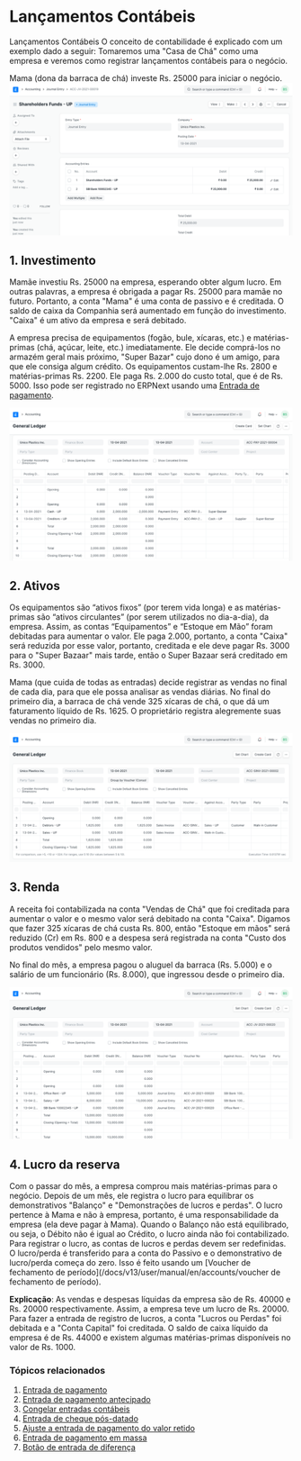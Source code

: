# Lançamentos Contábeis


Lançamentos Contábeis O conceito de contabilidade é explicado com um exemplo dado a seguir: Tomaremos uma "Casa de Chá" como uma empresa e veremos como registrar lançamentos contábeis para o negócio.


Mama (dona da barraca de chá) investe Rs. 25000 para iniciar o negócio. ![JE](/files/equity-journal-entry.png)


## 1. Investimento


Mamãe investiu Rs. 25000 na empresa, esperando obter algum lucro. Em outras palavras, a empresa é obrigada a pagar Rs. 25000 para mamãe no futuro. Portanto, a conta "Mama" é uma conta de passivo e é creditada. O saldo de caixa da Companhia será aumentado em função do investimento. "Caixa" é um ativo da empresa e será debitado.


A empresa precisa de equipamentos (fogão, bule, xícaras, etc.) e matérias-primas (chá, açúcar, leite, etc.) imediatamente. Ele decide comprá-los no armazém geral mais próximo, "Super Bazar" cujo dono é um amigo, para que ele consiga algum crédito. Os equipamentos custam-lhe Rs. 2800 e matérias-primas Rs. 2200. Ele paga Rs. 2.000 do custo total, que é de Rs. 5000. Isso pode ser registrado no ERPNext usando uma [Entrada de pagamento](/docs/v13/user/manual/en/accounts/payment-entry).


![JE](/files/payment-entry-gl.png)


## 2. Ativos


Os equipamentos são “ativos fixos” (por terem vida longa) e as matérias-primas são “ativos circulantes” (por serem utilizados no dia-a-dia), da empresa. Assim, as contas “Equipamentos” e “Estoque em Mão” foram debitadas para aumentar o valor. Ele paga 2.000, portanto, a conta "Caixa" será reduzida por esse valor, portanto, creditada e ele deve pagar Rs. 3000 para o "Super Bazaar" mais tarde, então o Super Bazaar será creditado em Rs. 3000.


Mama (que cuida de todas as entradas) decide registrar as vendas no final de cada dia, para que ele possa analisar as vendas diárias. No final do primeiro dia, a barraca de chá vende 325 xícaras de chá, o que dá um faturamento líquido de Rs. 1625. O proprietário registra alegremente suas vendas no primeiro dia.


![JE](/files/sales-invoice-gl.png)


## 3. Renda


A receita foi contabilizada na conta "Vendas de Chá" que foi creditada para aumentar o valor e o mesmo valor será debitado na conta "Caixa". Digamos que fazer 325 xícaras de chá custa Rs. 800, então "Estoque em mãos" será reduzido (Cr) em Rs. 800 e a despesa será registrada na conta "Custo dos produtos vendidos" pelo mesmo valor.


No final do mês, a empresa pagou o aluguel da barraca (Rs. 5.000) e o salário de um funcionário (Rs. 8.000), que ingressou desde o primeiro dia.


![JE](/files/salary-journal-entry-gl.png)


## 4. Lucro da reserva


Com o passar do mês, a empresa comprou mais matérias-primas para o negócio. Depois de um mês, ele registra o lucro para equilibrar os demonstrativos "Balanço" e "Demonstrações de lucros e perdas". O lucro pertence à Mama e não à empresa, portanto, é uma responsabilidade da empresa (ela deve pagar à Mama). Quando o Balanço não está equilibrado, ou seja, o Débito não é igual ao Crédito, o lucro ainda não foi contabilizado. Para registrar o lucro, as contas de lucros e perdas devem ser redefinidas. O lucro/perda é transferido para a conta do Passivo e o demonstrativo de lucro/perda começa do zero. Isso é feito usando um [Voucher de fechamento de período](/docs/v13/user/manual/en/accounts/voucher de fechamento de período).


**Explicação**: As vendas e despesas líquidas da empresa são de Rs. 40000 e Rs. 20000 respectivamente. Assim, a empresa teve um lucro de Rs. 20000. Para fazer a entrada de registro de lucros, a conta "Lucros ou Perdas" foi debitada e a "Conta Capital" foi creditada. O saldo de caixa líquido da empresa é de Rs. 44000 e existem algumas matérias-primas disponíveis no valor de Rs. 1000.


### Tópicos relacionados


1. [Entrada de pagamento](/docs/v13/user/manual/en/accounts/payment-entry)
2. [Entrada de pagamento antecipado](/docs/v13/user/manual/en/accounts/advance-payment-entry)
3. [Congelar entradas contábeis](/docs/v13/user/manual/en/accounts/articles/freeze-accounting-entries)
4. [Entrada de cheque pós-datado](/docs/v13/user/manual/en/accounts/articles/post-dated-cheque-entry)
5. [Ajuste a entrada de pagamento do valor retido](/docs/v13/user/manual/en/accounts/articles/adjust-withhold-amount-payment-entry)
6. [Entrada de pagamento em massa](/docs/v13/user/manual/en/accounts/articles/bulk-payment-entry)
7. [Botão de entrada de diferença](/docs/v13/user/manual/en/accounts/articles/difference-entry-button)